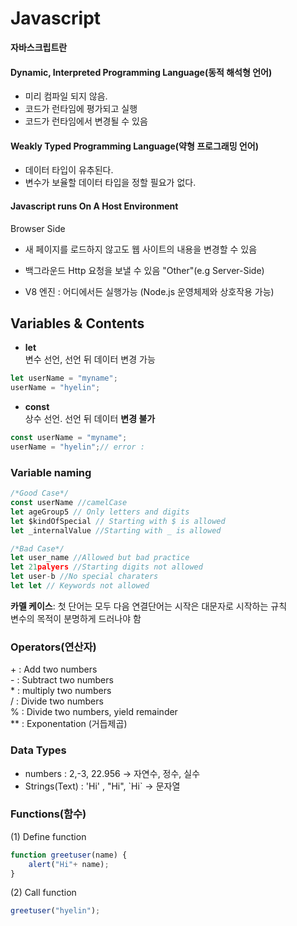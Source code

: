 # Javascript

**자바스크립트란**  
#### Dynamic, Interpreted Programming Language(동적 해석형 언어)
- 미리 컴파일 되지 않음. 
- 코드가 런타임에 평가되고 실행
- 코드가 런타임에서 변경될 수 있음                

#### Weakly Typed Programming Language(약형 프로그래밍 언어)
- 데이터 타입이 유추된다.
- 변수가 보율할 데이터 타입을 정할 필요가 없다.

#### Javascript runs On A Host Environment

Browser Side 
- 새 페이지를 로드하지 않고도 웹 사이트의 내용을 변경할 수 있음

- 백그라운드 Http 요청을 보낼 수 있음
"Other"(e.g Server-Side)
- V8 엔진 : 어디에서든 실행가능 (Node.js 운영체제와 상호작용 가능)


## Variables & Contents
- **let**   
변수 선언, 선언 뒤 데이터 변경 가능
```javascript
let userName = "myname";
userName = "hyelin";
```

- **const**     
상수 선언. 선언 뒤 데이터 **변경 불가**
```javascript
const userName = "myname";
userName = "hyelin";// error :
```
### Variable naming
```javascript
/*Good Case*/
const userName //camelCase 
let ageGroup5 // Only letters and digits
let $kindOfSpecial // Starting with $ is allowed
let _internalValue //Starting with _ is allowed

/*Bad Case*/
let user_name //Allowed but bad practice
let 21palyers //Starting digits not allowed
let user-b //No special charaters
let let // Keywords not allowed

```

**카멜 케이스**: 첫 단어는 모두 다음 연결단어는 시작은 대문자로 시작하는 규칙   
변수의 목적이 분명하게 드러나야 함

### Operators(연산자)
\+ : Add two numbers    
\- : Subtract two numbers   
\* : multiply two numbers   
\/ : Divide two numbers     
\% : Divide two numbers, yield remainder    
** : Exponentation (거듭제곱)

### Data Types
- numbers : 2,-3, 22.956 -> 자연수, 정수, 실수
- Strings(Text) : 'Hi' , "Hi", \`Hi` -> 문자열


### Functions(함수)
(1) Define function 
```javascript
function greetuser(name) {
    alert("Hi"+ name);
}
```
    
(2) Call function
```javascript
greetuser("hyelin");
```
